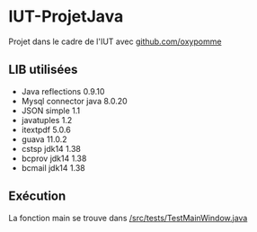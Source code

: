 # IUT-ProjetJava

Projet dans le cadre de l'IUT avec [github.com/oxypomme](https://github.com/oxypomme)

## LIB utilisées

* Java reflections 0.9.10
* Mysql connector java 8.0.20
* JSON simple 1.1
* javatuples 1.2
* itextpdf 5.0.6
* guava 11.0.2
* cstsp jdk14 1.38
* bcprov jdk14 1.38
* bcmail jdk14 1.38

## Exécution

La fonction main se trouve dans [/src/tests/TestMainWindow.java](https://github.com/AvaN0x/IUT-ProjetJava/blob/master/src/tests/TestMainWindow.java)
